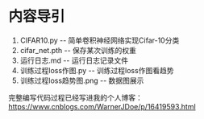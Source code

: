 # 内容导引

<ol>
  <li>CIFAR10.py  --  简单卷积神经网络实现Cifar-10分类</li>
  <li>cifar_net.pth  --  保存某次训练的权重</li>
  <li>运行日志.md  --  运行日志记录文件</li>
  <li>训练过程loss作图.py  --  训练过程loss作图看趋势</li>
  <li>训练过程loss趋势图.png  --  数据图展示</li>
</ol>


完整编写代码过程已经写进我的个人博客：https://www.cnblogs.com/WarnerJDoe/p/16419593.html
